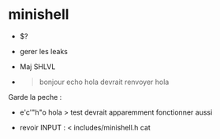 # minishell

- $?

- gerer les leaks

- Maj SHLVL

- > bonjour echo hola devrait renvoyer hola

Garde la peche :
- e'c'"h"o hola > test devrait apparemment fonctionner aussi

- revoir INPUT  : < includes/minishell.h cat